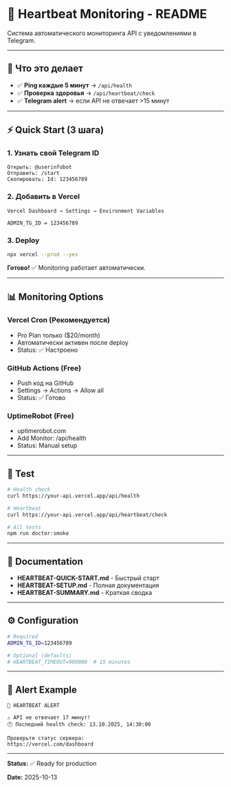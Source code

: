 # 💓 Heartbeat Monitoring - README

Система автоматического мониторинга API с уведомлениями в Telegram.

---

## 🎯 Что это делает

- ✅ **Ping каждые 5 минут** → `/api/health`
- ✅ **Проверка здоровья** → `/api/heartbeat/check`
- ✅ **Telegram alert** → если API не отвечает >15 минут

---

## ⚡ Quick Start (3 шага)

### 1. Узнать свой Telegram ID
```
Открыть: @userinfobot
Отправить: /start
Скопировать: Id: 123456789
```

### 2. Добавить в Vercel
```
Vercel Dashboard → Settings → Environment Variables

ADMIN_TG_ID = 123456789
```

### 3. Deploy
```bash
npx vercel --prod --yes
```

**Готово!** ✅ Monitoring работает автоматически.

---

## 📊 Monitoring Options

### Vercel Cron (Рекомендуется)
- Pro Plan только ($20/month)
- Автоматически активен после deploy
- Status: ✅ Настроено

### GitHub Actions (Free)
- Push код на GitHub
- Settings → Actions → Allow all
- Status: ✅ Готово

### UptimeRobot (Free)
- uptimerobot.com
- Add Monitor: /api/health
- Status: Manual setup

---

## 🧪 Test

```bash
# Health check
curl https://your-api.vercel.app/api/health

# Heartbeat
curl https://your-api.vercel.app/api/heartbeat/check

# All tests
npm run doctor:smoke
```

---

## 📖 Documentation

- **HEARTBEAT-QUICK-START.md** - Быстрый старт
- **HEARTBEAT-SETUP.md** - Полная документация
- **HEARTBEAT-SUMMARY.md** - Краткая сводка

---

## ⚙️ Configuration

```bash
# Required
ADMIN_TG_ID=123456789

# Optional (defaults)
# HEARTBEAT_TIMEOUT=900000  # 15 minutes
```

---

## 🔔 Alert Example

```
🚨 HEARTBEAT ALERT

⚠️ API не отвечает 17 минут!
🕐 Последний health check: 13.10.2025, 14:30:00

Проверьте статус сервера:
https://vercel.com/dashboard
```

---

**Status:** ✅ Ready for production

**Date:** 2025-10-13

